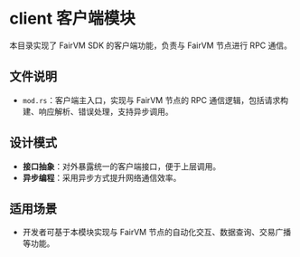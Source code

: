 # client 客户端模块

本目录实现了 FairVM SDK 的客户端功能，负责与 FairVM 节点进行 RPC 通信。

## 文件说明
- `mod.rs`：客户端主入口，实现与 FairVM 节点的 RPC 通信逻辑，包括请求构建、响应解析、错误处理，支持异步调用。

## 设计模式
- **接口抽象**：对外暴露统一的客户端接口，便于上层调用。
- **异步编程**：采用异步方式提升网络通信效率。

## 适用场景
- 开发者可基于本模块实现与 FairVM 节点的自动化交互、数据查询、交易广播等功能。 